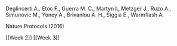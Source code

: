 Deglincerti A., Etoc F., Guerra M. C., Martyn I., Metzger J., Ruzo A., Simunovic M., Yoney A., Brivanlou A. H., Siggia E., Warmflash A.

Nature Protocols (2016)

[[Week 2]]
[[Week 3]]